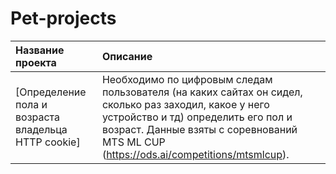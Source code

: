 # Pet-projects
| Название проекта | Описание | 
| :---------------------- | :---------------------- |
| [Определение пола и возраста владельца HTTP cookie] | Необходимо по цифровым следам пользователя (на каких сайтах он сидел, сколько раз заходил, какое у него устройство и тд) определить его пол и возраст. Данные взяты с соревнований MTS ML CUP (https://ods.ai/competitions/mtsmlcup). | 





